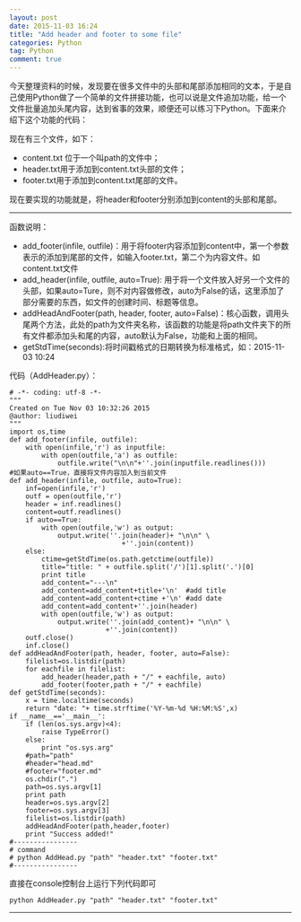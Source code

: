 ```yaml
---
layout: post
date: 2015-11-03 16:24
title: "Add header and footer to some file"
categories: Python
tag: Python
comment: true
---
```


今天整理资料的时候，发现要在很多文件中的头部和尾部添加相同的文本，于是自己使用Python做了一个简单的文件拼接功能，也可以说是文件追加功能，给一个文件批量追加头尾内容，达到省事的效果，顺便还可以练习下Python。下面来介绍下这个功能的代码：

现在有三个文件，如下：

- content.txt 位于一个叫path的文件中；
- header.txt用于添加到content.txt头部的文件；
- footer.txt用于添加到content.txt尾部的文件。


现在要实现的功能就是，将header和footer分别添加到content的头部和尾部。 

<!--more-->

---

函数说明：

- add_footer(infile, outfile)：用于将footer内容添加到content中，第一个参数表示的添加到尾部的文件，如输入footer.txt，第二个为内容文件。如content.txt文件
- add_header(infile, outfile, auto=True): 用于将一个文件放入好另一个文件的头部，如果auto=Ture，则不对内容做修改，auto为False的话，这里添加了部分需要的东西，如文件的创建时间、标题等信息。
- addHeadAndFooter(path, header, footer, auto=False)：核心函数，调用头尾两个方法，此处的path为文件夹名称，该函数的功能是将path文件夹下的所有文件都添加头和尾的内容，auto默认为False，功能和上面的相同。
- getStdTime(seconds):将时间戳格式的日期转换为标准格式，如：2015-11-03 10:24


代码（AddHeader.py）：


```
# -*- coding: utf-8 -*-
"""
Created on Tue Nov 03 10:32:26 2015
@author: liudiwei
"""
import os,time
def add_footer(infile, outfile):
    with open(infile,'r') as inputfile:
        with open(outfile,'a') as outfile:
            outfile.write("\n\n"+''.join(inputfile.readlines()))
#如果auto==True，直接将文件内容加入到当前文件
def add_header(infile, outfile, auto=True): 
    inf=open(infile,'r')
    outf = open(outfile,'r')
    header = inf.readlines()
    content=outf.readlines()
    if auto==True:
        with open(outfile,'w') as output:
            output.write(''.join(header)+ "\n\n" \
                            +''.join(content))  
    else:
        ctime=getStdTime(os.path.getctime(outfile))
        title="title: " + outfile.split('/')[1].split('.')[0]
        print title
        add_content="---\n"
        add_content=add_content+title+'\n'  #add title
        add_content=add_content+ctime +'\n' #add date
        add_content=add_content+''.join(header)
        with open(outfile,'w') as output:
            output.write(''.join(add_content)+ "\n\n" \
                        +''.join(content))  
    outf.close()
    inf.close()
def addHeadAndFooter(path, header, footer, auto=False):
    filelist=os.listdir(path)
    for eachfile in filelist:
        add_header(header,path + "/" + eachfile, auto)
        add_footer(footer,path + "/" + eachfile)       
def getStdTime(seconds):
    x = time.localtime(seconds)
    return "date: "+ time.strftime('%Y-%m-%d %H:%M:%S',x)        
if __name__=='__main__':
    if (len(os.sys.argv)<4):
        raise TypeError()
    else:
        print "os.sys.arg"
    #path="path"
    #header="head.md"
    #footer="footer.md"
    os.chdir(".")
    path=os.sys.argv[1]
    print path
    header=os.sys.argv[2]
    footer=os.sys.argv[3]
    filelist=os.listdir(path)
    addHeadAndFooter(path,header,footer)
    print "Success added!"    
#----------------    
# command 
# python AddHead.py "path" "header.txt" "footer.txt"
#----------------
```

直接在console控制台上运行下列代码即可 

```
python AddHeader.py "path" "header.txt" "footer.txt"
```



---



